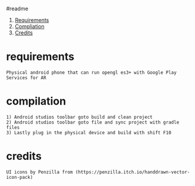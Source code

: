 #readme 

1. [Requirements](#requirements)
2. [Compliation](#compilation)
3. [Credits](#credits)

# requirements
	Physical android phone that can run opengl es3+ with Google Play Services for AR

# compilation
	1) Android studios toolbar goto build and clean project 
	2) Android studios toolbar goto file and sync project with gradle files
	3) Lastly plug in the physical device and build with shift F10

# credits
	UI icons by Penzilla from (https://penzilla.itch.io/handdrawn-vector-icon-pack)
